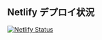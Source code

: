 ## Netlify デプロイ状況

[![Netlify Status](https://api.netlify.com/api/v1/badges/5ab6c650-4547-4cb9-9f56-c9b98f207370/deploy-status)](https://app.netlify.com/sites/pixelog/deploys)
